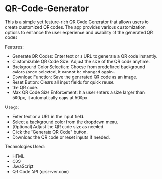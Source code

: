 # QR-Code-Generator
This is a simple yet feature-rich QR Code Generator that allows users to create customized QR codes. The app provides various customization options to enhance the user experience and usability of the generated QR codes




Features:
- Generate QR Codes: Enter text or a URL to generate a QR code instantly.
- Customizable QR Code Size: Adjust the size of the QR code anytime.
- Background Color Selection: Choose from predefined background colors (once selected, it cannot be changed again).
- Download Function: Save the generated QR code as an image.
- Reset Button: Clears all input fields for quick reuse.
- the QR code.
- Max QR Code Size Enforcement: If a user enters a size larger than 500px, it automatically caps at 500px.




Usage:
- Enter text or a URL in the input field.
- Select a background color from the dropdown menu.
- (Optional) Adjust the QR code size as needed.
- Click the "Generate QR Code" button.
- Download the QR code or reset inputs if needed.



Technologies Used:
- HTML
- CSS 
- JavaScript
- QR Code API (qrserver.com)

